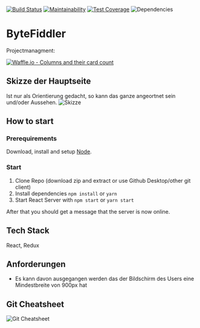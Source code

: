[![Build Status](https://travis-ci.org/janek26/ByteFiddler.svg?branch=master)](https://travis-ci.org/janek26/ByteFiddler)
[![Maintainability](https://api.codeclimate.com/v1/badges/93e5d37d732786a12c9f/maintainability)](https://codeclimate.com/github/janek26/ByteFiddler/maintainability)
[![Test Coverage](https://api.codeclimate.com/v1/badges/93e5d37d732786a12c9f/test_coverage)](https://codeclimate.com/github/janek26/ByteFiddler/test_coverage)
![Dependencies](https://david-dm.org/janek26/bytefiddler.svg)

# ByteFiddler

Projectmanagment:

[![Waffle.io - Columns and their card count](https://badge.waffle.io/janek26/ByteFiddler.png?columns=all)](https://waffle.io/janek26/ByteFiddler?utm_source=badge)

## Skizze der Hauptseite
Ist nur als Orientierung gedacht, 
so kann das ganze angeortnet sein und/oder Aussehen.
![Skizze](https://raw.githubusercontent.com/janek26/ByteFiddler/master/skizzen/hauptseiteskizze.jpeg)

## How to start

### Prerequirements
Download, install and setup [Node](https://nodejs.org/en/).

### Start

1. Clone Repo (download zip and extract or use Github Desktop/other git client)
2. Install dependencies `npm install` or `yarn`
3. Start React Server with `npm start` or `yarn start`

After that you should get a message that the server is now online.

## Tech Stack
React, Redux

## Anforderungen
- Es kann davon ausgegangen werden das der Bildschirm des Users eine Mindestbreite von 900px hat

## Git Cheatsheet
![Git Cheatsheet](https://www.git-tower.com/blog/content/posts/54-git-cheat-sheet/git-cheat-sheet-large01.png)
